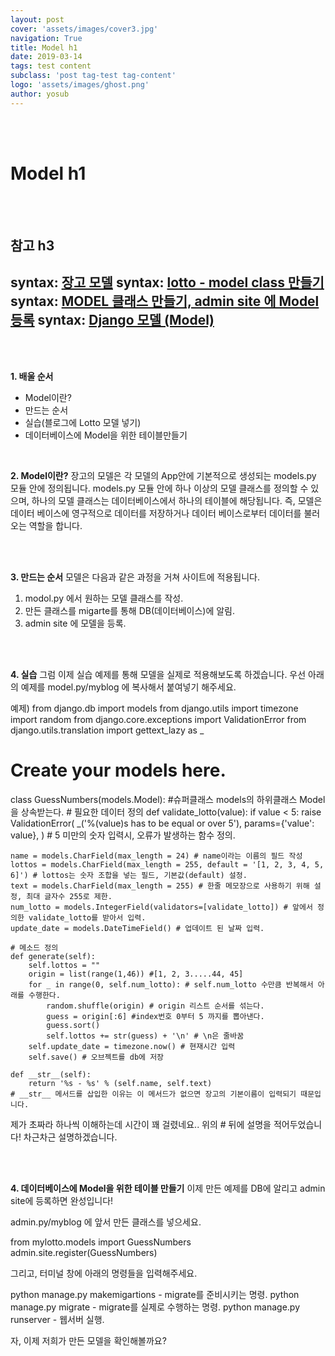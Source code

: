 ```yaml
---
layout: post
cover: 'assets/images/cover3.jpg'
navigation: True
title: Model h1
date: 2019-03-14
tags: test content
subclass: 'post tag-test tag-content'
logo: 'assets/images/ghost.png'
author: yosub
---
```


<br>
<br>

Model h1
========

<br>
<br>

참고 h3
------
syntax: [장고 모델](https://tutorial.djangogirls.org/ko/django_models/)
syntax: [lotto - model class 만들기](https://new93helloworld.tistory.com/283)
syntax: [MODEL 클래스 만들기, admin site 에 Model 등록](https://wayhome25.github.io/django/2017/02/28/django-03-lotto-project-3/)
syntax: [Django 모델 (Model)](http://pythonstudy.xyz/python/article/308-Django-%EB%AA%A8%EB%8D%B8-Model)
------

<br>
<br>

**1. 배울 순서**
- Model이란?
- 만드는 순서
- 실습(블로그에 Lotto 모델 넣기)
- 데이터베이스에 Model을 위한 테이블만들기

<br>

**2. Model이란?**
장고의 모델은 각 모델의 App안에 기본적으로 생성되는 models.py 모듈 안에 정의됩니다.
models.py 모듈 안에 하나 이상의 모델 클래스를 정의할 수 있으며, 하나의 모델 클래스는 데이터베이스에서 하나의 테이블에 해당됩니다.
즉, 모델은 데이터 베이스에 영구적으로 데이터를 저장하거나	데이터 베이스로부터 데이터를 불러오는 역할을 합니다.

<br>
<br>

**3. 만드는 순서**
모델은 다음과 같은 과정을 거쳐 사이트에 적용됩니다.

1. modol.py 에서 원하는 모델 클래스를 작성.
2. 만든 클래스를 migarte를 통해 DB(데이터베이스)에 알림.
3. admin site 에 모델을 등록.

<br>
<br>

**4. 실습**
그럼 이제 실습 예제를 통해 모델을 실제로 적용해보도록 하겠습니다.
우선 아래의 예제를 model.py/myblog 에 복사해서 붙여넣기 해주세요. 

예제)
from django.db import models
from django.utils import timezone
import random
from django.core.exceptions import ValidationError
from django.utils.translation import gettext_lazy as _

# Create your models here.
class GuessNumbers(models.Model): #슈퍼클래스 models의 하위클래스 Model을 상속받는다.
    # 필요한 데이터 정의
    def validate_lotto(value):
        if value < 5:
            raise ValidationError(
                _('%(value)s has to be equal or over 5'),
                params={'value': value},
            ) # 5 미만의 숫자 입력시, 오류가 발생하는 함수 정의.

    name = models.CharField(max_length = 24) # name이라는 이름의 필드 작성
    lottos = models.CharField(max_length = 255, default = '[1, 2, 3, 4, 5, 6]') # lottos는 숫자 조합을 넣는 필드, 기본값(default) 설정.
    text = models.CharField(max_length = 255) # 한줄 메모장으로 사용하기 위해 설정, 최대 글자수 255로 제한.
    num_lotto = models.IntegerField(validators=[validate_lotto]) # 앞에서 정의한 validate_lotto를 받아서 입력.
    update_date = models.DateTimeField() # 업데이트 된 날짜 입력.

    # 메소드 정의
    def generate(self):
        self.lottos = ""
        origin = list(range(1,46)) #[1, 2, 3.....44, 45]
        for _ in range(0, self.num_lotto): # self.num_lotto 수만큼 반복해서 아래를 수행한다.
            random.shuffle(origin) # origin 리스트 순서를 섞는다.
            guess = origin[:6] #index번호 0부터 5 까지를 뽑아낸다.
            guess.sort()
            self.lottos += str(guess) + '\n' # \n은 줄바꿈
        self.update_date = timezone.now() # 현재시간 입력
        self.save() # 오브젝트를 db에 저장

    def __str__(self):
        return '%s - %s' % (self.name, self.text)
    # __str__ 메서드를 삽입한 이유는 이 메서드가 없으면 장고의 기본이름이 입력되기 때문입니다.

제가 초짜라 하나씩 이해하는데 시간이 꽤 걸렸네요..
위의 # 뒤에 설명을 적어두었습니다! 차근차근 설명하겠습니다.

<br>
<br>

**4. 데이터베이스에 Model을 위한 테이블 만들기**
이제 만든 예제를 DB에 알리고 admin site에 등록하면 완성입니다!

admin.py/myblog 에 앞서 만든 클래스를 넣으세요.

from mylotto.models import GuessNumbers
admin.site.register(GuessNumbers)

그리고, 터미널 창에 아래의 명령들을 입력해주세요.

python manage.py makemigartions - migrate를 준비시키는 명령.
python manage.py migrate - migrate를 실제로 수행하는 명령.
python manage.py runserver - 웹서버 실행.

자, 이제 저희가 만든 모델을 확인해볼까요?


























